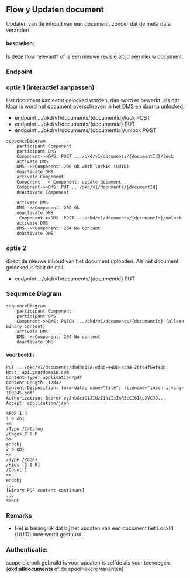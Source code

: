 ## Flow y Updaten document
Updaten van de inhoud van een document, zonder dat de meta data verandert.

#### bespreken:
 Is deze flow relevant? of is een nieuwe revisie altijd een nieuw document.

### Endpoint

### optie 1 (interactief aanpassen)
Het document kan eerst gelocked worden, dan word er bewerkt, als dat klaar is word het document overschreven in het DMS en daarna unlocked.
*  endpoint .../okd/v1/documents/{documentid}/lock POST
*  endpoint .../okd/v1/documents/{documentid} PUT
 *  endpoint .../okd/v1/documents/{documentid}/unlock POST 

```mermaid
sequenceDiagram
    participant Component
    participant DMS
    Component->>DMS: POST .../okd/v1/documents/{documentId}/lock
    activate DMS
    DMS-->>Component: 200 Ok with lockId (UUID)
    deactivate DMS
    activate Component
    Component --> Component: update document
    Component->>DMS: PUT .../okd/v1/documents/{documentId}
    deactivate Component

    activate DMS
    DMS-->>Component: 200 Ok
    deactivate DMS
     Component->>DMS: POST .../okd/v1/documents/{documentId}/unlock
    activate DMS
    DMS-->>Component: 204 No content
    deactivate DMS

```
### optie 2
direct de nieuwe inhoud van het document uploaden. Als het document gelocked is faalt de call
*  endpoint .../okd/v1/documents/{documentid} PUT


### Sequence Diagram

```mermaid
sequenceDiagram
    participant Component
    participant DMS
    Component->>DMS: PATCH .../okd/v1/documents/{documentId} (alleen binary content)
    activate DMS
    DMS-->>Component: 204 No content
    deactivate DMS
```

####  voorbeeld :
```
PUT .../okd/v1/documents/dbd3e12a-ed8b-4488-ac34-26fd4f64f40b
Host: api.yourdomain.com
Content-Type: application/pdf
Content-Length: 12847
Content-Disposition: form-data; name="file"; filename="inschrijving-100245.pdf"
Authorization: Bearer eyJhbGciOiJIUzI1NiIsInR5cCI6IkpXVCJ9...
Accept: application/json

%PDF-1.4
1 0 obj
<<
/Type /Catalog
/Pages 2 0 R
>>
endobj
2 0 obj
<<
/Type /Pages
/Kids [3 0 R]
/Count 1
>>
endobj
...
[Binary PDF content continues]
...
%%EOF
```
### Remarks
- Het is belangrijk dat bij het updaten van een document het LockId (UUID) mee wordt gestuurd.

### Authenticatie:
scope die ook gebruikt is voor updaten is zelfde als voor toevoegen. (**okd:alldocuments** of de specifiekere varianten)
